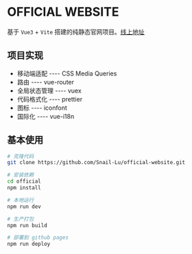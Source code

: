 # OFFICIAL WEBSITE

基于 `Vue3` + `Vite` 搭建的纯静态官网项目。[线上地址](https://snail-lu.github.io/official-website/#/)

## 项目实现

-   移动端适配 ---- CSS Media Queries
-   路由 ---- vue-router
-   全局状态管理 ---- vuex
-   代码格式化 ---- prettier
-   图标 ---- iconfont
-   国际化 ---- vue-i18n

## 基本使用

```bash
# 克隆代码
git clone https://github.com/Snail-Lu/official-website.git

# 安装依赖
cd official
npm install

# 本地运行
npm run dev

# 生产打包
npm run build

# 部署到 github pages
npm run deploy
```
